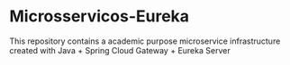 # Microsservicos-Eureka
This repository contains a academic purpose microservice infrastructure created with Java + Spring Cloud Gateway + Eureka Server

